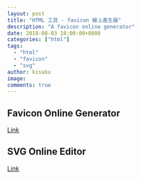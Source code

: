 ```yaml
---
layout: post
title: "HTML 工具 - favicon 線上產生器"
description: "A favicon online generator"
date: 2018-08-03 18:00:00+0800
categories: ["html"]
tags:
  - "html"
  - "favicon"
  - "svg"
author: kisaku
image:
comments: true
---
```


## Favicon Online Generator  
[Link](https://realfavicongenerator.net/)


## SVG Online Editor  
[Link](http://editor.method.ac/)
